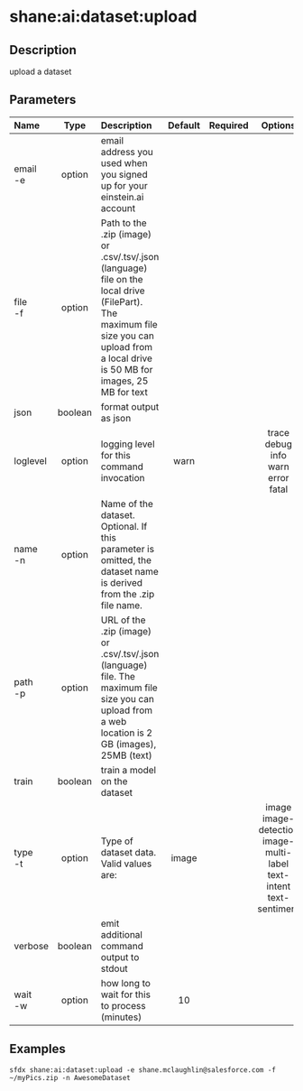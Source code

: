 <!-- This file has been generated with command 'sfdx hardis:doc:plugin:generate'. Please do not update it manually or it may be overwritten -->
# shane:ai:dataset:upload

## Description

upload a dataset

## Parameters

|Name|Type|Description|Default|Required|Options|
|:---|:--:|:----------|:-----:|:------:|:-----:|
|email<br/>-e|option|email address you used when you signed up for your einstein.ai account||||
|file<br/>-f|option|Path to the .zip (image) or .csv/.tsv/.json (language) file on the local drive (FilePart). The maximum file size you can upload from a local drive is 50 MB for images, 25 MB for text||||
|json|boolean|format output as json||||
|loglevel|option|logging level for this command invocation|warn||trace<br/>debug<br/>info<br/>warn<br/>error<br/>fatal|
|name<br/>-n|option|Name of the dataset. Optional. If this parameter is omitted, the dataset name is derived from the .zip file name. ||||
|path<br/>-p|option|URL of the .zip (image) or .csv/.tsv/.json (language) file. The maximum file size you can upload from a web location is 2 GB (images), 25MB (text) ||||
|train|boolean|train a model on the dataset||||
|type<br/>-t|option|Type of dataset data. Valid values are:|image||image<br/>image-detection<br/>image-multi-label<br/>text-intent<br/>text-sentiment|
|verbose|boolean|emit additional command output to stdout||||
|wait<br/>-w|option|how long to wait for this to process (minutes)|10|||

## Examples

```shell
sfdx shane:ai:dataset:upload -e shane.mclaughlin@salesforce.com -f ~/myPics.zip -n AwesomeDataset 
```


